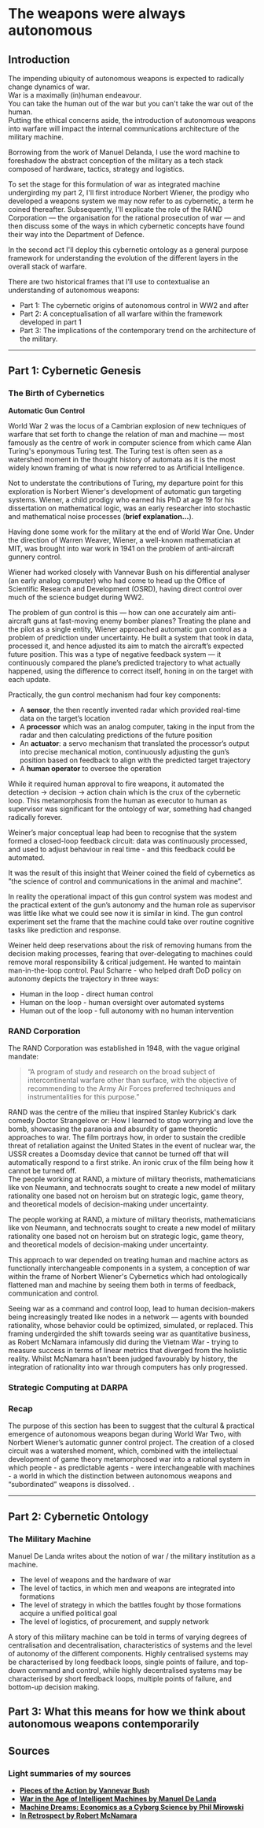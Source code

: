 # The weapons were always autonomous

## Introduction

The impending ubiquity of autonomous weapons is expected to radically change dynamics of war.  
War is a maximally (in)human endeavour.  
You can take the human out of the war but you can't take the war out of the human.  
Putting the ethical concerns aside, the introduction of autonomous weapons into warfare will impact the internal communications architecture of the military machine.

Borrowing from the work of Manuel Delanda, I use the word machine to foreshadow the abstract conception of the military as a tech stack composed of hardware, tactics, strategy and logistics.

To set the stage for this formulation of war as integrated machine undergirding my part 2, I'll first introduce Norbert Wiener, the prodigy who developed a weapons system we may now refer to as cybernetic, a term he coined thereafter. Subsequently, I'll explicate the role of the RAND Corporation — the organisation for the rational prosecution of war — and then discuss some of the ways in which cybernetic concepts have found their way into the Department of Defence.

In the second act I'll deploy this cybernetic ontology as a general purpose framework for understanding the evolution of the different layers in the overall stack of warfare.

There are two historical frames that I’ll use to contextualise an understanding of autonomous weapons:
- Part 1: The cybernetic origins of autonomous control in WW2 and after
- Part 2: A conceptualisation of all warfare within the framework developed in part 1
- Part 3: The implications of the contemporary trend on the architecture of the military.

---

## Part 1: Cybernetic Genesis

### The Birth of Cybernetics  
**Automatic Gun Control**

World War 2 was the locus of a Cambrian explosion of new techniques of warfare that set forth to change the relation of man and machine — most famously as the centre of work in computer science from which came Alan Turing's eponymous Turing test. The Turing test is often seen as a watershed moment in the thought history of automata as it is the most widely known framing of what is now referred to as Artificial Intelligence.

Not to understate the contributions of Turing, my departure point for this exploration is Norbert Wiener's development of automatic gun targeting systems. Wiener, a child prodigy who earned his PhD at age 19 for his dissertation on mathematical logic, was an early researcher into stochastic and mathematical noise processes (**brief explanation...**).

Having done some work for the military at the end of World War One. Under the direction of Warren Weaver, Wiener, a well-known mathematician at MIT, was brought into war work in 1941 on the problem of anti-aircraft gunnery control.

Wiener had worked closely with Vannevar Bush on his differential analyser (an early analog computer) who had come to head up the Office of Scientific Research and Development (OSRD), having direct control over much of the science budget during WW2.

The problem of gun control is this — how can one accurately aim anti-aircraft guns at fast-moving enemy bomber planes? Treating the plane and the pilot as a single entity, Wiener approached automatic gun control as a problem of prediction under uncertainty. He built a system that took in data, processed it, and hence adjusted its aim to match the aircraft’s expected future position. This was a type of negative feedback system — it continuously compared the plane’s predicted trajectory to what actually happened, using the difference to correct itself, honing in on the target with each update.

Practically, the gun control mechanism had four key components:
- A **sensor**, the then recently invented radar which provided real-time data on the target’s location
- A **processor** which was an analog computer, taking in the input from the radar and then calculating predictions of the future position
- An **actuator**: a servo mechanism that translated the processor’s output into precise mechanical motion, continuously adjusting the gun’s position based on feedback to align with the predicted target trajectory
- A **human operator** to oversee the operation

While it required human approval to fire weapons, it automated the detection → decision → action chain which is the crux of the cybernetic loop. This metamorphosis from the human as executor to human as supervisor was significant for the ontology of war, something had changed radically forever.

Weiner’s major conceptual leap had been to recognise that the system formed a closed-loop feedback circuit: data was continuously processed, and used to adjust behaviour in real time - and this feedback could be automated. 

It was the result of this insight that Weiner coined the field of cybernetics as ”the science of control and communications in the animal and machine”. 

In reality the operational impact of this gun control system was modest and  the practical extent of the gun’s autonomy and the human role as supervisor was little like what we could see now it is similar in kind. The gun control experiment set the frame that the machine could take over routine cognitive tasks like prediction and response. 

Weiner held deep reservations about the risk of removing humans from the decision making processes, fearing that over-delegating to machines could remove moral responsibility & critical judgement. He wanted to maintain man-in-the-loop control. Paul Scharre - who helped draft DoD policy on autonomy depicts the trajectory in three ways:  
- Human in the loop - direct human control 
- Human on the loop - human oversight over automated systems 
- Human out of the loop - full autonomy with no human intervention 

### RAND Corporation

The RAND Corporation was established in 1948, with the vague original mandate:  
> “A program of study and research on the broad subject of intercontinental warfare other than surface, with the objective of recommending to the Army Air Forces preferred techniques and instrumentalities for this purpose.”

RAND was the centre of the milieu that inspired Stanley Kubrick's dark comedy Doctor Strangelove or: How I learned to stop worrying and love the bomb, showcasing the paranoia and absurdity of game theoretic approaches to war. The film portrays how,  in order to sustain the credible threat of retaliation against the United States in the event of nuclear war, the USSR creates a Doomsday device that cannot be turned off that will automatically respond to a first strike. An ironic crux of the film being how it cannot be turned off.   
The people working at RAND, a mixture of military theorists, mathematicians like von Neumann, and technocrats sought to create a new model of military rationality one based not on heroism but on strategic logic, game theory, and theoretical models of decision-making under uncertainty.

The people working at RAND, a mixture of military theorists, mathematicians like von Neumann, and technocrats sought to create a new model of military rationality one based not on heroism but on strategic logic, game theory, and theoretical models of decision-making under uncertainty.

This approach to war depended on treating human and machine actors as functionally interchangeable components in a system, a conception of war within the frame of Norbert Wiener's Cybernetics which had ontologically flattened man and machine by seeing them both in terms of feedback, communication and control. 

Seeing war as a command and control loop, lead to human decision-makers being increasingly treated like nodes in a network — agents with bounded rationality, whose behavior could be optimized, simulated, or replaced. This framing undergirded the shift towards seeing war as quantitative business, as Robert McNamara infamously did during the Vietnam War - trying to measure success in terms of linear metrics that diverged from the holistic reality. Whilst McNamara hasn’t been judged favourably by history, the integration of rationality into war through computers has only progressed. 

### Strategic Computing at DARPA 

### Recap
The purpose of this section has been to suggest that the cultural & practical emergence of autonomous weapons began during World War Two, with Norbert Wiener’s automatic gunner control project. The creation of a closed circuit was a watershed moment, which, combined with the intellectual development of game theory metamorphosed war into a rational system in which people - as predictable agents - were interchangeable with machines - a world in which the distinction between autonomous weapons and “subordinated” weapons is dissolved. . 


---
## Part 2: Cybernetic Ontology


### The Military Machine 
Manuel De Landa writes about the notion of war / the military institution as a machine. 

- The level of weapons and the hardware of war 
- The level of tactics, in which men and weapons are integrated into formations
- The level of strategy in which the battles fought by those formations acquire a unified political goal 
- The level of logistics, of procurement, and supply network 

A story of this military machine can be told in terms of varying degrees of centralisation and decentralisation, characteristics of systems and the level of autonomy of the different components. Highly centralised systems may be characterised by long feedback loops, single points of failure, and top-down command and control, while highly decentralised systems may be characterised by short feedback loops, multiple points of failure, and bottom-up decision making. 


## Part 3: What this means for how we think about autonomous weapons contemporarily


## Sources 

### Light summaries of my sources
- **[Pieces of the Action by Vannevar Bush](../books/Pieces_of_the_Action)**
- **[War in the Age of Intelligent Machines by Manuel De Landa](../books/War_in_the_Age_of_Intelligent_Machines)**
- **[Machine Dreams: Economics as a Cyborg Science by Phil Mirowski](../books/Machine_Dreams)**
- **[In Retrospect by Robert McNamara](../books/Retrospect)**
